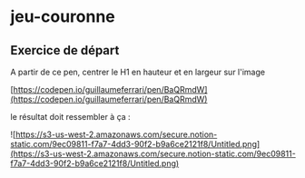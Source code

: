 # jeu-couronne



## Exercice de départ

A partir de ce pen, centrer le H1 en hauteur et en largeur sur l'image

[https://codepen.io/guillaumeferrari/pen/BaQRmdW](https://codepen.io/guillaumeferrari/pen/BaQRmdW)

le résultat doit ressembler à ça : 

![https://s3-us-west-2.amazonaws.com/secure.notion-static.com/9ec09811-f7a7-4dd3-90f2-b9a6ce2121f8/Untitled.png](https://s3-us-west-2.amazonaws.com/secure.notion-static.com/9ec09811-f7a7-4dd3-90f2-b9a6ce2121f8/Untitled.png)

##
